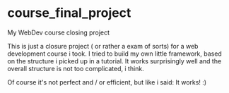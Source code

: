 # course_final_project
My WebDev course closing project

This is just a closure project ( or rather a exam of sorts) for a web development course i took.
I tried to build my own little framework, based on the structure i picked up in a tutorial. 
It works surprisingly well and the overall structure is not too complicated, i think.

Of course it's not perfect and / or efficient, but like i said: It works! :)
